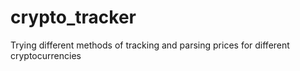 # crypto_tracker
Trying different methods of tracking and parsing prices for different cryptocurrencies
